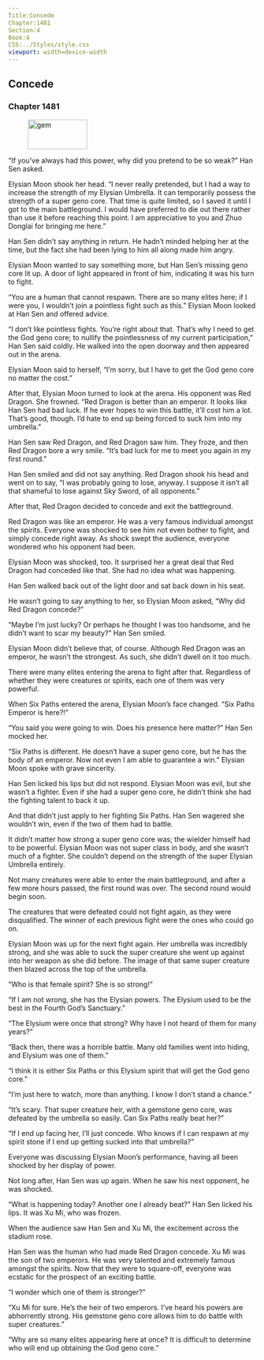 ```yaml
---
Title:Concede 
Chapter:1481 
Section:4 
Book:4 
CSS:../Styles/style.css 
viewport: width=device-width
---
```

  
## Concede
### Chapter 1481
  
<figure>
	<img src="../Images/gem.gif" alt="gem" id="gem" width="120" height="60" />
</figure>
  

  
“If you’ve always had this power, why did you pretend to be so weak?” Han Sen asked.

Elysian Moon shook her head. “I never really pretended, but I had a way to increase the strength of my Elysian Umbrella. It can temporarily possess the strength of a super geno core. That time is quite limited, so I saved it until I got to the main battleground. I would have preferred to die out there rather than use it before reaching this point. I am appreciative to you and Zhuo Donglai for bringing me here.”

Han Sen didn’t say anything in return. He hadn’t minded helping her at the time, but the fact she had been lying to him all along made him angry.

Elysian Moon wanted to say something more, but Han Sen’s missing geno core lit up. A door of light appeared in front of him, indicating it was his turn to fight.

“You are a human that cannot respawn. There are so many elites here; if I were you, I wouldn’t join a pointless fight such as this.” Elysian Moon looked at Han Sen and offered advice.

“I don’t like pointless fights. You’re right about that. That’s why I need to get the God geno core; to nullify the pointlessness of my current participation,” Han Sen said coldly. He walked into the open doorway and then appeared out in the arena.

Elysian Moon said to herself, “I’m sorry, but I have to get the God geno core no matter the cost.”

After that, Elysian Moon turned to look at the arena. His opponent was Red Dragon. She frowned. “Red Dragon is better than an emperor. It looks like Han Sen had bad luck. If he ever hopes to win this battle, it’ll cost him a lot. That’s good, though. I’d hate to end up being forced to suck him into my umbrella.”

Han Sen saw Red Dragon, and Red Dragon saw him. They froze, and then Red Dragon bore a wry smile. “It’s bad luck for me to meet you again in my first round.”

Han Sen smiled and did not say anything. Red Dragon shook his head and went on to say, “I was probably going to lose, anyway. I suppose it isn’t all that shameful to lose against Sky Sword, of all opponents.”

After that, Red Dragon decided to concede and exit the battleground.

Red Dragon was like an emperor. He was a very famous individual amongst the spirits. Everyone was shocked to see him not even bother to fight, and simply concede right away. As shock swept the audience, everyone wondered who his opponent had been.

Elysian Moon was shocked, too. It surprised her a great deal that Red Dragon had conceded like that. She had no idea what was happening.

Han Sen walked back out of the light door and sat back down in his seat.

He wasn’t going to say anything to her, so Elysian Moon asked, “Why did Red Dragon concede?”

“Maybe I’m just lucky? Or perhaps he thought I was too handsome, and he didn’t want to scar my beauty?” Han Sen smiled.

Elysian Moon didn’t believe that, of course. Although Red Dragon was an emperor, he wasn’t the strongest. As such, she didn’t dwell on it too much.

There were many elites entering the arena to fight after that. Regardless of whether they were creatures or spirits, each one of them was very powerful.

When Six Paths entered the arena, Elysian Moon’s face changed. “Six Paths Emperor is here?!”

“You said you were going to win. Does his presence here matter?” Han Sen mocked her.

“Six Paths is different. He doesn’t have a super geno core, but he has the body of an emperor. Now not even I am able to guarantee a win.” Elysian Moon spoke with grave sincerity.

Han Sen licked his lips but did not respond. Elysian Moon was evil, but she wasn’t a fighter. Even if she had a super geno core, he didn’t think she had the fighting talent to back it up.

And that didn’t just apply to her fighting Six Paths. Han Sen wagered she wouldn’t win, even if the two of them had to battle.

It didn’t matter how strong a super geno core was; the wielder himself had to be powerful. Elysian Moon was not super class in body, and she wasn’t much of a fighter. She couldn’t depend on the strength of the super Elysian Umbrella entirely.

Not many creatures were able to enter the main battleground, and after a few more hours passed, the first round was over. The second round would begin soon.

The creatures that were defeated could not fight again, as they were disqualified. The winner of each previous fight were the ones who could go on.

Elysian Moon was up for the next fight again. Her umbrella was incredibly strong, and she was able to suck the super creature she went up against into her weapon as she did before. The image of that same super creature then blazed across the top of the umbrella.

“Who is that female spirit? She is so strong!”

“If I am not wrong, she has the Elysian powers. The Elysium used to be the best in the Fourth God’s Sanctuary.”

“The Elysium were once that strong? Why have I not heard of them for many years?”

“Back then, there was a horrible battle. Many old families went into hiding, and Elysium was one of them.”

“I think it is either Six Paths or this Elysium spirit that will get the God geno core.”

“I’m just here to watch, more than anything. I know I don’t stand a chance.”

“It’s scary. That super creature heir, with a gemstone geno core, was defeated by the umbrella so easily. Can Six Paths really beat her?”

“If I end up facing her, I’ll just concede. Who knows if I can respawn at my spirit stone if I end up getting sucked into that umbrella?”

Everyone was discussing Elysian Moon’s performance, having all been shocked by her display of power.

Not long after, Han Sen was up again. When he saw his next opponent, he was shocked.

“What is happening today? Another one I already beat?” Han Sen licked his lips. It was Xu Mi, who was frozen.

When the audience saw Han Sen and Xu Mi, the excitement across the stadium rose.

Han Sen was the human who had made Red Dragon concede. Xu Mi was the son of two emperors. He was very talented and extremely famous amongst the spirits. Now that they were to square-off, everyone was ecstatic for the prospect of an exciting battle.

“I wonder which one of them is stronger?”

“Xu Mi for sure. He’s the heir of two emperors. I’ve heard his powers are abhorrently strong. His gemstone geno core allows him to do battle with super creatures.”

“Why are so many elites appearing here at once? It is difficult to determine who will end up obtaining the God geno core.”